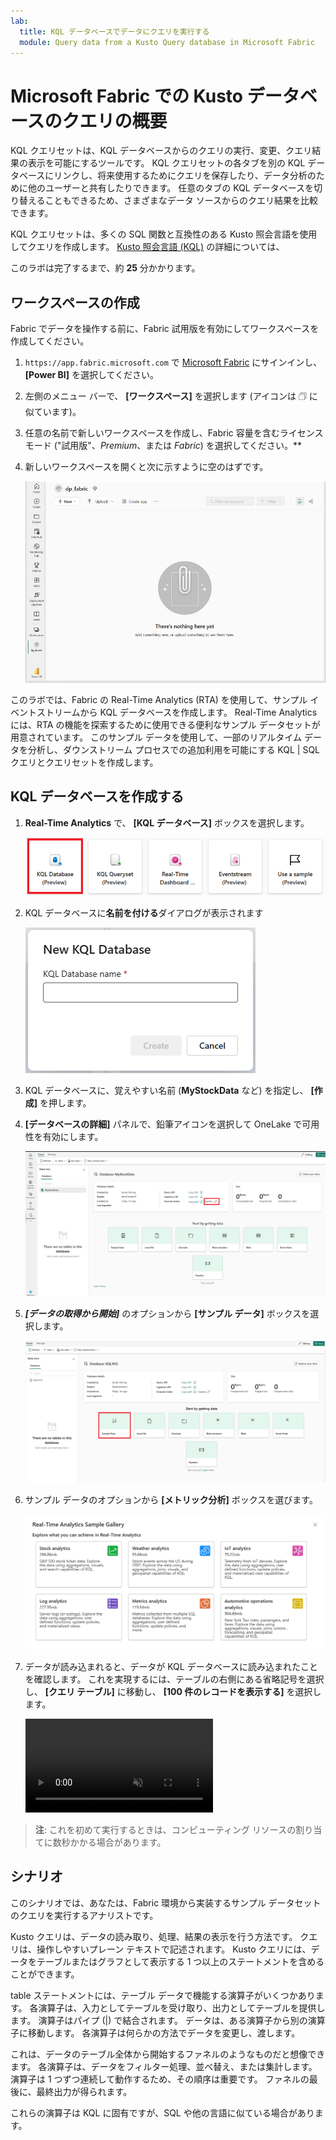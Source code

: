 ```yaml
---
lab:
  title: KQL データベースでデータにクエリを実行する
  module: Query data from a Kusto Query database in Microsoft Fabric
---
```

# Microsoft Fabric での Kusto データベースのクエリの概要
KQL クエリセットは、KQL データベースからのクエリの実行、変更、クエリ結果の表示を可能にするツールです。 KQL クエリセットの各タブを別の KQL データベースにリンクし、将来使用するためにクエリを保存したり、データ分析のために他のユーザーと共有したりできます。 任意のタブの KQL データベースを切り替えることもできるため、さまざまなデータ ソースからのクエリ結果を比較できます。

KQL クエリセットは、多くの SQL 関数と互換性のある Kusto 照会言語を使用してクエリを作成します。 [Kusto 照会言語 (KQL)](https://learn.microsoft.com/en-us/azure/data-explorer/kusto/query/?context=%2Ffabric%2Fcontext%2Fcontext) の詳細については、 

このラボは完了するまで、約 **25** 分かかります。

## ワークスペースの作成

Fabric でデータを操作する前に、Fabric 試用版を有効にしてワークスペースを作成してください。

1. `https://app.fabric.microsoft.com` で [Microsoft Fabric](https://app.fabric.microsoft.com) にサインインし、 **[Power BI]** を選択してください。
2. 左側のメニュー バーで、 **[ワークスペース]** を選択します (アイコンは &#128455; に似ています)。
3. 任意の名前で新しいワークスペースを作成し、Fabric 容量を含むライセンス モード ("試用版"、*Premium*、または *Fabric*) を選択してください。**
4. 新しいワークスペースを開くと次に示すように空のはずです。

    ![Power BI の空のワークスペースのスクリーンショット。](./Images/new-workspace.png)

このラボでは、Fabric の Real-Time Analytics (RTA) を使用して、サンプル イベントストリームから KQL データベースを作成します。 Real-Time Analytics には、RTA の機能を探索するために使用できる便利なサンプル データセットが用意されています。 このサンプル データを使用して、一部のリアルタイム データを分析し、ダウンストリーム プロセスでの追加利用を可能にする KQL | SQL クエリとクエリセットを作成します。

## KQL データベースを作成する

1. **Real-Time Analytics** で、 **[KQL データベース]** ボックスを選択します。

   ![KQL データベースの選択の画像](./Images/select-kqldatabase.png)

2. KQL データベースに**名前を付ける**ダイアログが表示されます

   ![KQL データベースの名前付けの画像](./Images/name-kqldatabase.png)

3. KQL データベースに、覚えやすい名前 (**MyStockData** など) を指定し、 **[作成]** を押します。

4. **[データベースの詳細]** パネルで、鉛筆アイコンを選択して OneLake で可用性を有効にします。

   ![OneLake の有効化の画像](./Images/enable-onelake-availability.png)

5. ***[データの取得から開始]*** のオプションから **[サンプル データ]** ボックスを選択します。
 
   ![サンプル データが強調表示されている選択オプションの画像](./Images/load-sample-data.png)

6. サンプル データのオプションから **[メトリック分析]** ボックスを選びます。

   ![ラボの分析データを選ぶ画像](./Images/create-sample-data.png)

7. データが読み込まれると、データが KQL データベースに読み込まれたことを確認します。 これを実現するには、テーブルの右側にある省略記号を選択し、 **[クエリ テーブル]** に移動し、 **[100 件のレコードを表示する]** を選択します。

    <div><video controls src="./Images/check-kql-sample-dataset.mp4" muted="false" autoplay loop></video></div>

> **注**: これを初めて実行するときは、コンピューティング リソースの割り当てに数秒かかる場合があります。

## シナリオ
このシナリオでは、あなたは、Fabric 環境から実装するサンプル データセットのクエリを実行するアナリストです。



Kusto クエリは、データの読み取り、処理、結果の表示を行う方法です。 クエリは、操作しやすいプレーン テキストで記述されます。 Kusto クエリには、データをテーブルまたはグラフとして表示する 1 つ以上のステートメントを含めることができます。

table ステートメントには、テーブル データで機能する演算子がいくつかあります。 各演算子は、入力としてテーブルを受け取り、出力としてテーブルを提供します。 演算子はパイプ (|) で結合されます。 データは、ある演算子から別の演算子に移動します。 各演算子は何らかの方法でデータを変更し、渡します。

これは、データのテーブル全体から開始するファネルのようなものだと想像できます。 各演算子は、データをフィルター処理、並べ替え、または集計します。 演算子は 1 つずつ連続して動作するため、その順序は重要です。 ファネルの最後に、最終出力が得られます。

これらの演算子は KQL に固有ですが、SQL や他の言語に似ている場合があります。